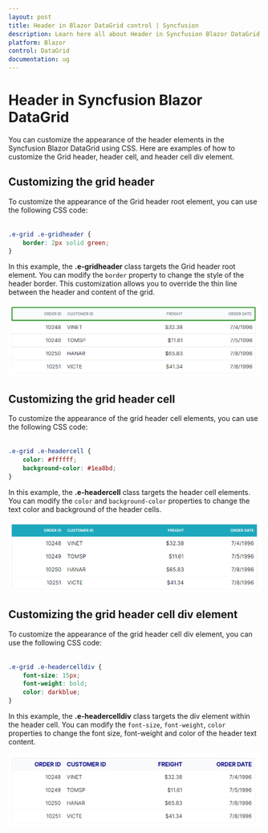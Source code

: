 ```yaml
---
layout: post
title: Header in Blazor DataGrid control | Syncfusion
description: Learn here all about Header in Syncfusion Blazor DataGrid control of Syncfusion Essential JS 2 and more.
platform: Blazor
control: DataGrid
documentation: ug
---
```


# Header in Syncfusion Blazor DataGrid

You can customize the appearance of the header elements in the Syncfusion Blazor DataGrid using CSS. Here are examples of how to customize the Grid header, header cell, and header cell div element.

## Customizing the grid header

To customize the appearance of the Grid header root element, you can use the following CSS code:

```css

.e-grid .e-gridheader {
    border: 2px solid green;
}
```
In this example, the **.e-gridheader** class targets the Grid header root element. You can modify the `border` property to change the style of the header border. This customization allows you to override the thin line between the header and content of the grid.

![Grid header](../images/style-and-appearance/grid-header.png)

## Customizing the grid header cell

To customize the appearance of the grid header cell elements, you can use the following CSS code:

```css

.e-grid .e-headercell {
    color: #ffffff;
    background-color: #1ea8bd;
}

```
In this example, the **.e-headercell** class targets the header cell elements. You can modify the `color` and `background-color` properties to change the text color and background of the header cells.

![Grid header cell](../images/style-and-appearance/grid-header-cell.png)

## Customizing the grid header cell div element

To customize the appearance of the grid header cell div element, you can use the following CSS code:

```css

.e-grid .e-headercelldiv {
    font-size: 15px;
    font-weight: bold;
    color: darkblue;
}
```
In this example, the **.e-headercelldiv** class targets the div element within the header cell. You can modify the `font-size`, `font-weight`, `color` properties to change the font size, font-weight and color of the header text content.

![Grid header cell div element](../images/style-and-appearance/grid-header-cell-div-element.png)